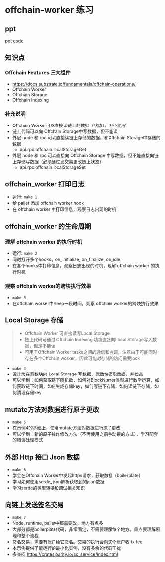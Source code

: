 # offchain-worker 练习

## ppt

[ppt](./offchain-worker文档.pptx)
[code](https://github.com/miketang84/oneblockplus_offchain_lesson)

## 知识点

### Offchain Features 三大组件

- https://docs.substrate.io/fundamentals/offchain-operations/
- Offchain Worker
- Offchain Storage
- Offchain Indexing

### 补充说明

- Offchain Worker可以直接读链上的数据（状态），但不能写
- 链上代码可以向 Offchain Storage中写数据，但不能读
- 外层 node 和 rpc 可以直接读链上存储的数据，和Offchain Storage中存储的数据
    - api.rpc.offchain.localStorageGet
- 外层 node 和 rpc 可以直接向 Offchain Storage 中写数据，但不能直接向链上存储写数据（必须通过发交易更改链上状态）
    - api.rpc.offchain.localStorageSet

## offchain_worker 打印日志

- 运行: `make 1`
- 给 pallet 添加 offchain worker hook
- 在 offchain worker 中打印信息，观察日志出现的时机

## offchain_worker 的生命周期

### 理解 offchain worker 的执行时机

- 运行: `make 2`
- 同时打开多个hooks，on_initialize, on_finalize, on_idle
- 在各个hooks中打印信息，观察日志出现的时机，理解 offchain worker 的执行时机

### 观察 offchain worker的跨块执行效果

- `make 3`
- 在offchain worker中sleep一段时间，观察 offchain worker的跨块执行效果

## Local Storage 存储

> - Offchain Worker 可直接读写Local Storage
> - 链上代码可通过 Offchain Indexing 功能直接向Local Storage写入数据，但是不能读
> - 可用于Offchain Worker tasks之间的通信和协调，注意由于可能同时存在多个Offchain worker，因此可能对存储的访问需要lock

- `make 4`
- 设计为在奇数块向 Local Storage 写数据，偶数块读取数据，并检查
- 可以学到：如何获取链下随机数，如何对BlockNumer类型进行数学运算，如何获取链下时间，如何生成存储key，如何写链下存储，如何读链下存储，如何清理存储key

## mutate方法对数据进行原子更改

- `make 5`
- 在示例4的基础上，使用mutate方法对数据进行原子更改
- 可以学到：新的原子操作修改方法（不再使用之前手动锁的方式），学习配套的错误处理模式

## 外部 Http 接口 Json 数据

- `make 6`
- 学会在Offchain Worker中发起https请求，获取数据（boilerplate）
- 学习如何使用serde_json解析获取到的json数据
- 学习serde的类型转换和调试相关知识

## 向链上发送签名交易

- `make 7`
- Node, runtime, pallet中都需要改，地方有点多
- 大部分都是boilerplate代码，非常固定，不需要理解每个地方。重点要理解原理和整个流程
- 签名交易，需要有账户给它签名。交易的执行会向这个账户收 tx fee
- 本示例提供了能运行的最小化实例，没有多余的代码干扰
- 多查阅 https://crates.parity.io/sc_service/index.html




